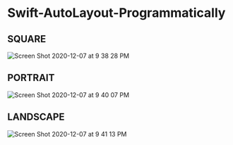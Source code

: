 # Swift-AutoLayout-Programmatically

## SQUARE
![Screen Shot 2020-12-07 at 9 38 28 PM](https://user-images.githubusercontent.com/69213274/101444565-9d681b80-38d4-11eb-8ca3-0f8348c30e51.png)

## PORTRAIT
![Screen Shot 2020-12-07 at 9 40 07 PM](https://user-images.githubusercontent.com/69213274/101444673-cf797d80-38d4-11eb-88f6-4c9c4fbe5889.png)

## LANDSCAPE
![Screen Shot 2020-12-07 at 9 41 13 PM](https://user-images.githubusercontent.com/69213274/101444746-fd5ec200-38d4-11eb-90d1-2495c3eaa711.png)
